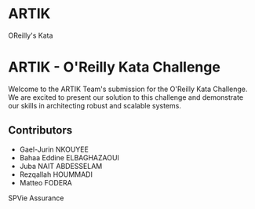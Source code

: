 # ARTIK
OReilly's Kata

# ARTIK - O'Reilly Kata Challenge

Welcome to the ARTIK Team's submission for the O'Reilly Kata Challenge. We are excited to present our solution to this challenge and demonstrate our skills in architecting robust and scalable systems.

## Contributors 
- Gael-Jurin NKOUYEE
- Bahaa Eddine ELBAGHAZAOUI
- Juba NAIT ABDESSELAM
- Rezqallah HOUMMADI
- Matteo FODERA

SPVie Assurance
